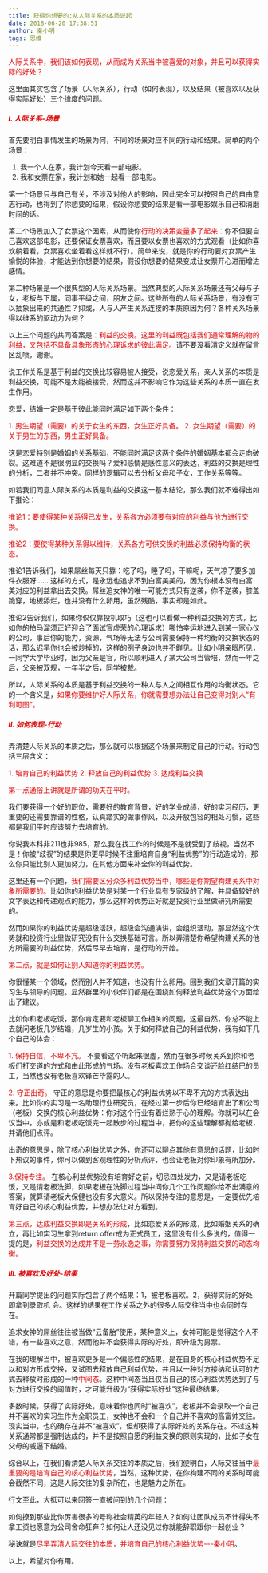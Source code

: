 ```yaml
---
title: 获得你想要的:从人际关系的本质说起
date: 2018-06-20 17:38:51
author: 秦小明
tags: 思维
---
```

<font color="#dd0000">人际关系中，我们该如何表现，从而成为关系当中被喜爱的对象，并且可以获得实际的好处？</font>
 
这里面其实包含了场景（人际关系），行动（如何表现），以及结果（被喜欢以及获得实际好处）三个维度的问题。
 
##### <font color="#dd0000">I. 人际关系-场景</font>

首先要明白事情发生的场景为何，不同的场景对应不同的行动和结果。简单的两个场景：

1. 我一个人在家，我计划今天看一部电影。
2. 我和女票在家，我计划和她一起看一部电影。

第一个场景只与自己有关，不涉及对他人的影响，因此完全可以按照自己的自由意志行动，也得到了你想要的结果，假设你想要的结果是看一部电影娱乐自己和消磨时间的话。

第二个场景加入了女票这个因素，从而使你<font color="#dd0000">行动的决策变量多了起来</font>：你不但要自己喜欢这部电影，还要保证女票喜欢，而且要以女票也喜欢的方式观看（比如你喜欢躺着看，女票喜欢坐着看这样就不行）。简单来说，就是你的行动要对女票产生愉悦的体验，才能达到你想要的结果，假设你想要的结果变成让女票开心进而增进感情。

第二种场景是一个很典型的人际关系场景。当然典型的人际关系场景还有父母与子女，老板与下属，同事平级之间，朋友之间。这些所有的人际关系场景，有没有可以抽象出来的共通性？抑或，人与人产生关系连接的本质原因为何？各种关系场景得以维系的驱动力为何？

以上三个问题的共同答案是：<font color="#dd0000">利益的交换。这里的利益既包括我们通常理解的物的利益，又包括不具备具象形态的心理诉求的彼此满足。</font>请不要没看清定义就在留言区乱喷，谢谢。
 
说工作关系是基于利益的交换比较容易被人接受，说恋爱关系，亲人关系的本质是利益交换，可能不是太能被接受，然而这并不影响它作为这些关系的本质一直在发生作用。
 
恋爱，结婚一定是基于彼此能同时满足如下两个条件：
 

<font color="#dd0000">1. 男生期望（需要）的关于女生的东西，女生正好具备。
2. 女生期望（需要）的关于男生的东西，男生正好具备。</font>

 
这是恋爱特别是婚姻的关系基础，不能同时满足这两个条件的婚姻基本都会走向破裂。这难道不是很明显的交换吗？爱和感情是感性意义的表达，利益的交换是理性的分析，二者并不冲突。同样的逻辑可以去分析父母和子女，工作关系等等。
 
如若我们同意人际关系的本质是利益的交换这一基本结论，那么我们就不难得出如下推论：

<font color="#dd0000">推论1：要使得某种关系得已发生，关系各方必须要有对应的利益与他方进行交换。

推论2：要使得某种关系得以维持，关系各方可供交换的利益必须保持均衡的状态。</font>

推论1告诉我们，如果屌丝每天只靠：吃了吗，睡了吗，干嘛呢，天气凉了要多加件衣服呀...... 这样的方式，是永远也追求不到白富美美的，因为你根本没有白富美对应的利益拿出去交换。屌丝追女神的唯一可能方式只有逆袭，你不逆袭，膝盖跪穿，地板舔烂，也并没有什么卵用，虽然残酷，事实却是如此。
 
推论2告诉我们，如果你仅仅靠投机取巧（这也可以看做一种利益交换的方式，比如你的拍马溜须正好迎合了面试官虚荣的心理诉求）哪怕幸运地进入到某一家心仪的公司，事后你的能力，资源，气场等无法与公司需要保持一种均衡的交换状态的话，那么迟早你也会被炒掉的，这样的例子身边也并不鲜见。比如小明亲眼所见，一同学大学毕业时，因为父亲是官，所以顺利进入了某大公司当管培，然而一年之后，父亲被双规，一年半之后，同学被裁。
 
所以，人际关系的本质是基于利益交换的一种人与人之间相互作用的均衡状态。它的一个含义是，<font color="#dd0000">如果你要维护好人际关系，你就需要想办法让自己变得对别人“有利可图”。</font>
 
##### <font color="#dd0000">II. 如何表现-行动</font>
 
弄清楚人际关系的本质之后，那么就可以根据这个场景来制定自己的行动。行动包括三层含义：

<font color="#dd0000">1. 培育自己的利益优势</font>
<font color="#dd0000">2. 释放自己的利益优势</font>
<font color="#dd0000">3. 达成利益交换
 
第一点通俗上讲就是所谓的功夫在平时。</font>

我们要获得一个好的职位，需要好的教育背景，好的学业成绩，好的实习经历，更重要的还需要靠谱的性格，认真踏实的做事作风，以及开放包容的相处习惯，这些都是我们平时应该努力去培育的。
 
你说我本科非211也非985，那么我在找工作的时候是不是就受到了歧视，当然不是！你被“歧视”的结果是你更早时候不注重培育自身“利益优势”的行动造成的，那么你只能比别人更加努力，在其他方面来补全你的利益优势。
 
这里还有一个问题，<font color="#dd0000">我们需要区分众多利益优势当中，哪些是你期望构建关系中对象所需要的。</font>比如你的利益优势是对某一个行业具有专家级的了解，并具备较好的文字表达和传递观点的能力，那么这样的优势正好就是投资行业里做研究所需要的。

然而如果你的利益优势是超级活跃，超级会沟通演讲，会组织活动，那显然这个优势就和投资行业里做研究没有什么交换基础可言。所以弄清楚你希望构建关系的他方所需要的利益优势，然后尽早去培育，是行动的开始。
 
<font color="#dd0000">第二点，就是如何让别人知道你的利益优势。</font>

你很懂某一个领域，然而别人并不知道，也没有什么卵用。回到我们文章开篇的实习生与领导的问题。显然群里的小伙伴们都是在围绕如何释放利益优势这个方面给出了建议。

比如你和老板吃饭，那你肯定要和老板聊工作相关的问题，这最自然，你总不能上去就问老板几岁结婚，几岁生的小孩。关于如何释放自己的利益优势，我有如下几个自己的体会：
 
<font color="#dd0000">1. 保持自信，不卑不亢。</font>
不要看这个听起来很虚，然而在很多时候关系到你和老板们打交道的方式和由此形成的气场。没有老板喜欢工作场合交谈还脸红结巴的员工，当然也没有老板喜欢锋芒毕露的人。

<font color="#dd0000">2. 守正出奇。</font>
守正的意思是你要把最核心的利益优势以不卑不亢的方式表达出来。比如你的实习是一名助理行业研究员，在经过第一步后你已经培育出了和公司（老板）交换的核心利益优势：你对这个行业有着烂熟于心的理解。你就可以在会议当中，亦或是和老板吃饭完一起散步的过程当中，把你的这些理解都抛给老板，并请他们点评。

出奇的意思是，除了核心利益优势之外，你还可以聊点其他有意思的话题，比如时下热议的事件，你可以做到客观理性的分析点评，也会让老板对你印象有所加分。

<font color="#dd0000">3.保持专注。</font>
在核心利益优势没有培育好之前，切忌四处发力，又是请老板吃饭，又是请老板洗脚，如果老板在洗脚过程当中问你几个工作问题你给不出满意的答案，就算请老板大保健也没有多大意义。所以保持专注的意思是，一定要优先培育好自己的核心利益优势，并想办法让对方看到。
 
<font color="#dd0000">第三点，达成利益交换即是关系的形成</font>，比如恋爱关系的形成，比如婚姻关系的确立，再比如实习生拿到return offer成为正式员工，这里没有什么多说的，值得一提的是，<font color="#dd0000">利益交换的达成并不是一劳永逸之事，你需要努力保持利益交换的动态均衡。</font>
 
##### <font color="#dd0000">III. 被喜欢及好处-结果</font>
 
开篇同学提出的问题实际包含了两个结果：1，被老板喜欢。2，获得实际的好处即拿到录取机	会。这样的结果在工作关系之外的很多人际交往当中也会同时存在。

追求女神的屌丝往往被当做“云备胎”使用，某种意义上，女神可能是觉得这个人不错，有一些喜欢之意，然而他并不会获得实际的好处，即升级为男票。

在我的理解当中，被喜欢更多是一个偏感性的结果，是在自身的核心利益优势不足以和对方形成交换，又试图去释放自己利益优势，并且以一种对方接纳和认可的方式去释放时形成的一种<font color="#dd0000">中间态</font>。这种中间态当且仅当自己的核心利益优势达到了与对方进行交换的阈值时，才可能升级为“获得实际好处”这种最终结果。

多数时候，获得了实际好处，意味着你也同时“被喜欢”，老板并不会录取一个自己并不喜欢的实习生作为全职员工，女神也不会和一个自己并不喜欢的高富帅交往。现实当中，也的确存在并不“被喜欢”，但却获得了实际好处的关系存在。不过这种关系通常都是强制达成的，并不是按照自愿的利益交换的原则实现的，比如子女在父母的威逼下结婚。
 
综合以上，在我们看清楚人际关系交往的本质之后，我们便明白，人际交往当中<font color="#dd0000">最重要的是培育自己的核心利益优势</font>，当然，这种优势，在你构建不同的关系时可能会截然不同，这是人际交往的复杂所在，也是魅力之所在。

行文至此，大抵可以来回答一直被问到的几个问题：

如何撩到那些比你厉害很多的号称社会精英的年轻人？如何让团队成员不计得失不拿工资也愿意为公司舍命狂奔？如何让人还没见过你就能辞职跟你一起创业？

秘诀就是<font color="#dd0000">尽早弄清人际交往的本质，并培育自己的核心利益优势---秦小明</font>。

以上，希望对你有用。